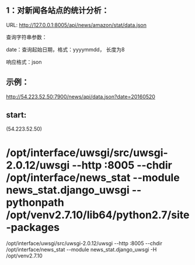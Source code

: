 1：对新闻各站点的统计分析：
------------------------
URL: http://127.0.0.1:8005/api/news/amazon/stat/data.json

查询字符串参数：

date：查询起始日期，格式：yyyymmdd， 长度为8

响应格式：json

示例：
-----
http://54.223.52.50:7900/news/api/data.json?date=20160520

start:
------
(54.223.52.50)
# /opt/interface/uwsgi/src/uwsgi-2.0.12/uwsgi --http :8005 --chdir /opt/interface/news_stat --module news_stat.django_uwsgi --pythonpath /opt/venv2.7.10/lib64/python2.7/site-packages
/opt/interface/uwsgi/src/uwsgi-2.0.12/uwsgi --http :8005 --chdir /opt/interface/news_stat --module news_stat.django_uwsgi -H /opt/venv2.7.10